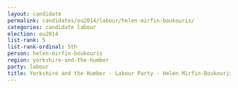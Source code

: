 ```yaml
---
layout: candidate
permalink: candidates/eu2014/labour/helen-mirfin-boukouris/
categories: candidate labour
election: eu2014
list-rank: 5
list-rank-ordinal: 5th
person: helen-mirfin-boukouris
region: yorkshire-and-the-humber
party: labour
title: Yorkshire and the Humber - Labour Party - Helen Mirfin-Boukouris
---
```

